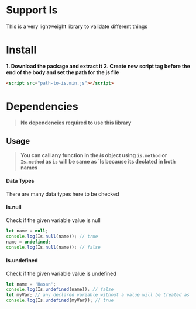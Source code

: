 # Support Is

This is a very lightweight library to validate different things

# Install


**1. Download the package and extract it**
**2. Create new script tag before the end of the body and set the path for the js file**
 ``` html
<script src="path-to-is.min.js"></script>
 ```


# Dependencies


> **No dependencies required to use this library**


## Usage

> **You can call any function in the *is* object using `is.method` or `Is.method` as `is` will be same as `Is because its declated in both names**

#### Data Types

There are many data types here to be checked

#### Is.null

Check if the given variable value is null

``` javascript
let name = null;
console.log(Is.null(name)); // true
name = undefined;
console.log(Is.null(name)); // false
```

#### Is.undefined
Check if the given variable value is undefined
``` javascript
let name = 'Hasan';
console.log(Is.undefined(name)); // false
let myVar; // any declared variable without a value will be treated as undefined
console.log(Is.undefined(myVar)); // true
```